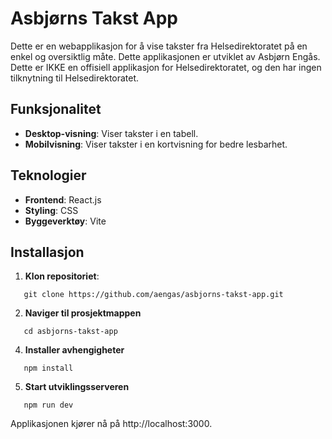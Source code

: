# Asbjørns Takst App

Dette er en webapplikasjon for å vise takster fra Helsedirektoratet på en enkel og oversiktlig måte.
Dette applikasjonen er utviklet av Asbjørn Engås. Dette er IKKE en offisiell applikasjon for Helsedirektoratet, og den har ingen tilknytning til Helsedirektoratet.

## Funksjonalitet  

- **Desktop-visning**: Viser takster i en tabell.  
- **Mobilvisning**: Viser takster i en kortvisning for bedre lesbarhet.  

## Teknologier  

- **Frontend**: React.js  
- **Styling**: CSS  
- **Byggeverktøy**: Vite  

## Installasjon  

1. **Klon repositoriet**:  
```
   git clone https://github.com/aengas/asbjorns-takst-app.git
```

2. **Naviger til prosjektmappen**
```
   cd asbjorns-takst-app
```

4. **Installer avhengigheter**
```
   npm install
```

5. **Start utviklingsserveren**
```
   npm run dev 
```

Applikasjonen kjører nå på http://localhost:3000.

